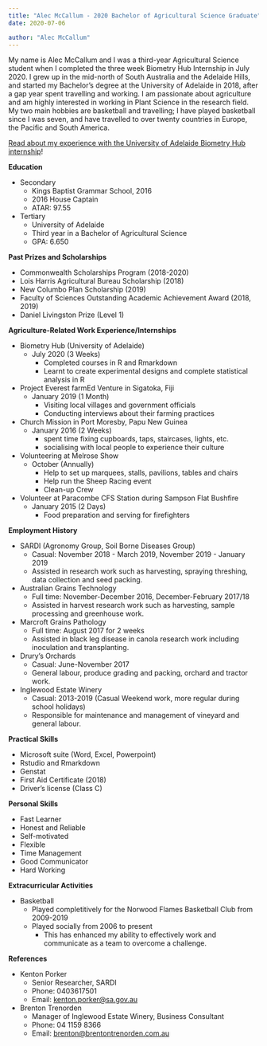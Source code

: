 ```yaml
---
title: "Alec McCallum - 2020 Bachelor of Agricultural Science Graduate"
date: 2020-07-06

author: "Alec McCallum"
---
```

My name is Alec McCallum and I was a third-year Agricultural Science student when I completed the three week Biometry Hub Internship in July 2020. I grew up in the mid-north of South Australia and the Adelaide Hills, and started my Bachelor’s degree at the University of Adelaide in 2018, after a gap year spent travelling and working. I am passionate about agriculture and am highly interested in working in Plant Science in the research field. My two main hobbies are basketball and travelling; I have played basketball since I was seven, and have travelled to over twenty countries in Europe, the Pacific and South America.

[Read about my experience with the University of Adelaide Biometry Hub internship](/post/testing/)!

**Education**
- Secondary
  - Kings Baptist Grammar School, 2016
  - 2016 House Captain
  - ATAR: 97.55
- Tertiary
  - University of Adelaide
  - Third year in a Bachelor of Agricultural Science
  - GPA: 6.650

**Past Prizes and Scholarships**
- Commonwealth Scholarships Program (2018-2020)
- Lois Harris Agricultural Bureau Scholarship (2018)
- New Columbo Plan Scholarship (2019)
- Faculty of Sciences Outstanding Academic Achievement Award (2018, 2019)
- Daniel Livingston Prize (Level 1)

**Agriculture-Related Work Experience/Internships**
- Biometry Hub (University of Adelaide)
  - July 2020 (3 Weeks)
    - Completed courses in R and Rmarkdown
    - Learnt to create experimental designs and complete statistical analysis in R 
- Project Everest farmEd Venture in Sigatoka, Fiji
  - January 2019 (1 Month)
    - Visiting local villages and government officials 
    - Conducting interviews about their farming practices
- Church Mission in Port Moresby, Papu New Guinea
  - January 2016 (2 Weeks)
    - spent time fixing cupboards, taps, staircases, lights, etc.
    - socialising with local people to experience their culture
- Volunteering at Melrose Show 
  - October (Annually)
    - Help to set up marquees, stalls, pavilions, tables and chairs
    - Help run the Sheep Racing event
    - Clean-up Crew
- Volunteer at Paracombe CFS Station during Sampson Flat Bushfire
  - January 2015 (2 Days) 
    - Food preparation and serving for firefighters

**Employment History**
- SARDI (Agronomy Group, Soil Borne Diseases Group)
  - Casual: November 2018 - March 2019, November 2019 - January 2019
  - Assisted in research work such as harvesting, spraying threshing, data collection and seed packing.
- Australian Grains Technology
  - Full time: November-December 2016, December-February 2017/18
  - Assisted in harvest research work such as harvesting, sample processing and greenhouse work.
- Marcroft Grains Pathology
  - Full time: August 2017 for 2 weeks
  - Assisted in black leg disease in canola research work including inoculation and transplanting.
- Drury’s Orchards
  - Casual: June-November 2017
  - General labour, produce grading and packing, orchard and tractor work.
- Inglewood Estate Winery
  - Casual: 2013-2019 (Casual Weekend work, more regular during school holidays)
  - Responsible for maintenance and management of vineyard and general labour.

**Practical Skills**
- Microsoft suite (Word, Excel, Powerpoint)
- Rstudio and Rmarkdown
- Genstat
- First Aid Certificate (2018)
- Driver’s license (Class C)
 
**Personal Skills**
- Fast Learner
- Honest and Reliable 
- Self-motivated
- Flexible
- Time Management
- Good Communicator
- Hard Working
 
**Extracurricular Activities**
- Basketball
  - Played completitively for the Norwood Flames Basketball Club from 2009-2019
  - Played socially from 2006 to present
    - This has enhanced my ability to effectively work and communicate as a team to overcome a challenge.
 
**References**
- Kenton Porker
  - Senior Researcher, SARDI
  - Phone: 0403617501
  - Email: kenton.porker@sa.gov.au 
- Brenton Trenorden
  - Manager of Inglewood Estate Winery, Business Consultant 
  - Phone: 04 1159 8366
  - Email: brenton@brentontrenorden.com.au 

